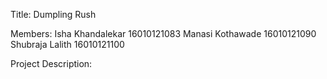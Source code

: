 Title: Dumpling Rush

Members:
    Isha Khandalekar 16010121083
    Manasi Kothawade 16010121090
    Shubraja Lalith 16010121100
    
Project Description:    
